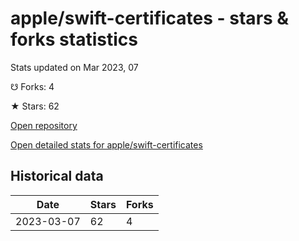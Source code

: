 # apple/swift-certificates - stars & forks statistics

Stats updated on Mar 2023, 07

☋ Forks: 4

★ Stars: 62

[Open repository](https://github.com/apple/swift-certificates)

[Open detailed stats for apple/swift-certificates](https://reviewgithub.com/rep/apple/swift-certificates)

## Historical data
| Date | Stars | Forks |
|------|-------|-------|
| 2023-03-07 | 62 | 4 | 

